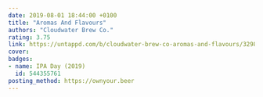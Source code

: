 ```yaml
---
date: 2019-08-01 18:44:00 +0100
title: "Aromas And Flavours"
authors: "Cloudwater Brew Co."
rating: 3.75
link: https://untappd.com/b/cloudwater-brew-co-aromas-and-flavours/3298296
cover: 
badges:
- name: IPA Day (2019)
  id: 544355761
posting_method: https://ownyour.beer
---
```

